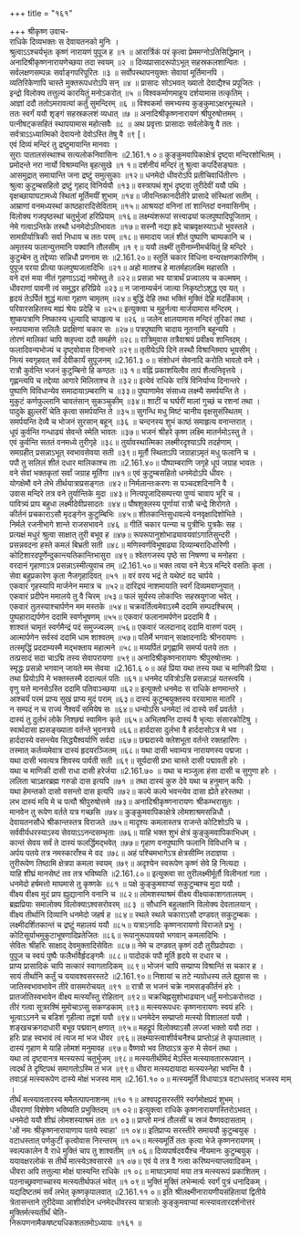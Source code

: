 +++
title = "१६१"

+++
श्रीकृष्ण उवाच-  
राधिके दिव्यभक्तः स देवायतनको मुनिः ।  
श्रुत्वाऽऽश्चर्यभृतः कृष्णं नारायणं पुपूज ह ॥१ ॥
आरार्त्रिकं परं कृत्वा प्रेममग्नोऽतिसिद्धिमान् ।  
अनादिश्रीकृष्णनारायणेच्छया तदा स्वयम् ॥२ ॥
दिव्यप्रासादरूपोऽभूत् सहस्रकलशान्वितः ।  
सर्वलक्षणसम्पन्नः सर्वाङ्गपरिपूरितः ॥३ ॥
सर्वोपस्थापनयुक्तः सेवायां मूर्तिमानपि ।  
व्यतिरिकेणापि चास्ते मुक्तरूपधरोऽपि सन् ॥४ ॥
प्रासादः सोऽभवत् ख्यातो देवाद्यैश्च प्रपूजितः ।  
इन्द्रो विलोक्य तत्तुल्यं कारयितुं मनोऽकरोत् ॥५ ॥
विश्वकर्माणमाहूय दर्शयामास तत्कृतिम् ।  
आज्ञां ददौ ततोऽमरावत्यां कर्तुं सुमन्दिरम् ॥६ ॥
विश्वकर्मा समभ्यस्य कुङ्कुमाऽक्षरभूस्थले ।  
ततः स्वर्गं ययौ शृङ्गं सहस्रकलशं व्यधात् ॥७ ॥
अनादिश्रीकृष्णनारायणं श्रीपुरुषोत्तमम् ।  
पत्नीषट्कसहितं स्थापयामास महोत्सवैः ॥८ ॥
अथ प्रवृत्ताः प्रासादाः सर्वलोकेषु वै ततः ।  
सर्वत्राऽऽध्यात्मिको देवायनो देवोऽस्ति तेषु वै ॥९ \[।  
एवं दिव्यं मन्दिरं तु द्रष्टुमायान्ति मानवाः ।  
सुराः पातालसंस्थाश्च सत्यलोकनिवासिनः ॥2.161.१ ०॥
कुङ्कुमवापिकाक्षेत्रं दृष्ट्वा मन्दिरशोभितम् ।  
प्रमोदन्ते नरा नार्यो विश्राम्यन्ति बृहत्सुखे ॥१ १॥
दर्शनीयं मन्दिरं तु श्रुत्वा कपर्दिसङ्घतः ।  
आसमुद्रात् समायान्ति जना द्रष्टुं समुत्सुकाः ॥१२॥
धनमेदो धीवरोऽपि प्रतीचिवार्धितीरगः ।  
श्रुत्वा कुटुम्बसहितो द्रष्टुं गृहाद् विनिर्ययौ ॥१३॥
वस्त्रापथं शुभं दृष्ट्वा तुरीदेवीं ययौ पथि ।  
वृक्षच्छायाघटामध्ये स्थितां मूर्तिमयीं शुभाम् ॥१४॥
जीवन्तिकानदीतीरे प्रासादे संस्थितां सतीम् ।  
आम्राणां वनमध्यस्थां काष्ठहारादिसेविताम् ॥१५॥
आश्रयदां वनिनां तां शान्तिदां वनवासिनीम् ।  
विलोक्य गजपृष्ठस्थां चतुर्भुजां हरिप्रियाम् ॥१६॥
लक्ष्म्यंशरूपां सत्त्वाढ्यां फलपुष्पादिपूजिताम् ।  
नेमे गत्वाऽन्तिके तस्थौ धनमेदोऽतिभावतः ॥१७॥
सस्नौ नद्या ह्रदे चाम्रवृक्षस्याऽधो भुवस्तले ।  
सामग्रीर्यात्रिकीः सर्वा निधाय च ततः परम् ॥१८॥
समादाय जलं शीतं पुष्पाणि चाम्पकानि च ।  
अमृतस्य फलान्युत्तमानि पक्वानि तौलसीम् ॥१ ९॥
ययौ लक्ष्मीं तुरीनाम्नीमर्चयितुं हि मन्दिरे ।  
कुटुम्बेन तु तद्देव्याः सन्निधौ प्रणनाम सः ॥2.161.२०॥
स्तुतिं चकार विधिना वन्यरक्षणकारिणीम् ।  
पुपूज परया प्रीत्या फलपुष्पजलादिभिः ॥२१॥
अहो मातश्च हे मातर्महालक्ष्मि महासति ।  
वने दत्तं मया नीतं गृहणाऽऽद्यं नमोस्तु ते ॥२२॥
प्रसन्ना भव यात्रार्थं प्रज्वालय च कल्मषम् ।  
धीवराणां पावनी त्वं समुद्धर हरिप्रिये ॥२३॥
न जानाम्यर्चनं जात्या निकृष्टोऽशुद्ध एव यत् ।  
हृदयं तेऽर्पितं शुद्धं मत्वा गृहाण चामृतम् ॥२४॥
बुद्धिं देहि तथा भक्तिं मुक्तिं देहि मदर्हिकाम् ।  
परिवारसहितस्य मह्यं श्रेयः प्रदेहि च ॥२५॥
इत्युक्त्वा च मुहुर्नत्वा मार्जयामास मन्दिरम् ।  
शुष्कपत्राणि निष्कास्य धूल्यादि चापहृत्य च ॥२६ ॥
जलेन क्षालयामास मन्दिरं तुरिकां तथा ।  
स्नपयामास सलिलैः प्रदक्षिणां चकार सः ॥२७॥
पत्रपुष्पाणि चादाय नूतनानि बहून्यपि ।  
तोरणं मालिकां चापि क्लृप्त्वा ददौ समर्हणे ॥२८॥
रात्रिमुवास तत्रैवाश्रयं प्रवीक्ष्य शान्तिदम् ।  
फलादिवन्यभोज्यं च दृष्ट्वोवास दिनान्तरे ॥२९॥
तृतीयेऽपि दिने तस्थौ विश्रान्तिमाप भूयसीम् ।  
नित्यं स्वगृहवत् सर्वं देवीकार्यं सुपूजनम् ॥2.161.३ ०॥
संशोधनं सेवनादि करोति भावतो वने ।  
रात्रौ कुर्वन्ति भजनं कुटुम्बिनो हि कण्ठतः ॥३ १॥
वह्निं प्रकाशयित्वैव तापं शैत्यनिवृत्तये ।  
गृह्णन्त्यपि च तद्देव्या आगारे मिलिताश्च ते ॥३२॥
इत्येवं राधिके रात्रिं विनिर्याप्य दिनान्तरे ।  
पुष्पाणि विविधान्येव समादायाऽम्बराणि च ॥३३॥
पुष्पाणामेव संसाध्य लक्ष्म्यै समर्पयन्ति ते ।  
मुकुटं कर्णफुल्लानि चावतंसान् सुकञ्चुकीम् ॥३४॥
शाटीं च घर्घरीं मालां गुच्छं च रशनां तथा ।  
पादुके झुल्लरीं चेति कृत्वा समर्पयन्ति ते ॥३५॥
सुगन्धि मधु मिष्टं चानीय वृक्षसुसंस्थितम् ।  
समर्पयन्ति देव्यै च भोजनं सुरसान् बहून् ॥३६ ॥
चन्दनस्य शुभं काष्ठं समाहृत्य वनान्तरात् ।  
धूपं कुर्वन्ति गन्धाढ्यं सेवन्ते स्मेति भावतः ॥३७॥
भजनं श्रीहरे कृष्ण लक्ष्मि मातर्नमोऽस्तु ते ।  
एवं कुर्वन्ति सततं वनमध्ये तुरीगृहे ॥३८॥
तुर्यावस्थात्मिका लक्ष्मीरदृश्याऽपि तदर्हणाम् ।  
समग्रहीत् प्रसन्नाऽभूत् स्वभावसेवया सती ॥३९॥
मूर्तौ स्थिताऽपि जग्राहाऽमृतं मधु फलानि च ।  
पपौ तु सलिलं शीतं दधार मालिकाश्च ताः ॥2.161.४०॥
पौष्पाम्बराणि जगृहे धूपं जग्राह भावतः ।  
वने सेवां भक्तकृतां सर्वां जग्राह मूर्तिगा ॥४१॥
एवं कुटुम्बसहितो धनमेदोऽपि धीवरः ।  
योगक्षेमौ वने लेभे तीर्थयात्राप्रसङ्गतः ॥४२॥
निर्मलान्तःकरणः स पञ्चदशदिनानि वै ।  
उवास मन्दिरे तत्र वने तुर्यान्तिके मुदा ॥४३॥
नित्यपूजादिसम्पत्त्या पुण्यं चावाप भूरि च ।  
पावित्र्यं प्राप बहुधा लक्ष्मीदेवीप्रसादतः ॥४४॥
पौषशुक्लस्य पूर्णायां रात्रौ चन्द्रे शिरोगते ।  
कीर्तनं प्रचकाराऽसौ मृदङ्गेन कुटुम्बिभिः ॥४५॥
शीतकान्तिसुधावल्ये वनवृक्षादिशोभिते ।  
निर्मले रजनीभागे शान्ते राजसभावने ॥४६ ॥
गीतिं चकार पत्न्या च पुत्रीभिः पुत्रकैः सह ।  
प्रत्यक्षं मधुरं श्रुत्वा साक्षात् तुरी बभूव ह ॥४७॥
रूपरूपानुशोभाढ्यावयवांऽगातिसुन्दरी ।  
प्रसन्नवदना हस्ते कमलं बिभ्रती सती ॥४८॥
मणिस्वर्णविभूषाढ्या दिव्याम्बरादिधारिणी ।  
कोटिशारदपूर्णेन्दुकान्त्यतिकान्तिभासुरा ॥४९॥
श्वेतगजस्य पृष्ठे सा निषण्णा च मनोहरा ।  
वरदानं गृहाणाऽत्र प्रसन्नाऽस्मीत्युवाच तम् ॥2.161.५०॥
भक्त त्वया वने मेऽत्र मन्दिरे वसतिः कृता ।  
सेवा बहुप्रकारेण कृता नैजगृहादिवत् ॥५१ ॥
वरं वरय भद्रं ते यथेष्टं वद चार्पये ।  
एकवारं गृहस्यापि मार्जनेन ममात्र च ॥५२॥
दारिद्र्यं नाशमायाति स्वर्गं दिव्यमवाप्नुयात् ।  
एकवारं प्रदीपेन ममालये तु वै चिरम् ॥५३॥
फलं सूर्यस्य लोकाप्तिः सहस्रयुगजा भवेत् ।  
एकवारं तुलस्याश्चार्पणेन मम मस्तके ॥५४॥
चक्रवर्तित्वमेवाऽस्मै ददामि सम्पदश्चिरम् ।  
पुष्पहाराद्यर्पणेन ददामि स्वर्णभूषणम् ॥५५॥
एकवारं फलानामर्पणेन प्रददामि वै ।  
शाश्वतं चामृतं स्वर्गमैन्द्रं पदं समुज्ज्वलम् ॥५६॥
एकवारं जलदानाद् ददामि वारुणं पदम् ।  
आत्मार्पणेन सर्वस्वं ददामि धाम शाश्वतम् ॥५७॥
पतिर्मे भगवान् साक्षादनादिः श्रीनरायणः ।  
तत्स्मृद्धिं प्रददाम्यस्मै मद्भक्ताय महात्मने ॥५८॥
मय्यर्पितं प्रगृह्णामि समर्प्य पतये ततः ।  
तत्प्रसादं सदा चाऽद्मि तस्य सेवापरायणा ॥५९॥
अनादिश्रीकृष्णनारायणः श्रीपुरुषोत्तमः ।  
स्मृद्धः प्रसन्नो भगवान् जायते मम सेवया ॥2.161.६ ०॥
अहं प्रिया यथा तस्य यथा च माणिकी प्रिया ।  
तथा प्रियोऽपि मे भक्तस्तस्मै ददात्यलं पतिः ॥६१॥
धनमेद पवित्रोऽसि प्रसन्नाऽहं यतस्त्वयि ।  
वृणु यत्ते मानसेऽस्ति ददामि पतिवाञ्च्छया ॥६२॥
इत्युक्तो धनमेदः स राधिके क्षणमान्तरे ।  
आश्चर्यं परमं प्राप्य सुखं प्राप्य मुदं पराम् ॥६३॥
दास्यं कुटुम्बयुक्तस्य वरयामास मातरि ।  
न सम्पदं न च राज्यं नैश्वर्यं समियेष सः ॥६४॥
धन्योऽसि धनमेद! त्वं दास्ये सर्वं प्रवर्तते ।  
दास्यं तु दुर्लभं लोके निश्छद्मं स्वामिनः कृते ॥६५॥
अभिलषन्ति दास्यं वै भृत्याः संसारकोटिषु ।  
स्वार्थदासा ह्यसङ्ख्याता वर्तन्ते भुवनत्रये ॥६६॥
हार्ददासा दुर्लभा वै हार्ददासोऽत्र मे भव ।  
हार्ददास्ये वसन्त्येव सिद्ध्यैश्वर्याणि सर्वदा ॥६७॥
छद्मदास्ये क्लेशभूता वर्तन्ते रक्तहारिणः ।  
तस्मात् कर्तव्यमेवात्र दास्यं हृदयरञ्जितम् ॥६८॥
यथा दासी भवाम्यत्र नारायणस्य पद्मजा ।  
यथा दासी भवत्यत्र शिवस्य पार्वती सती ॥६९॥
सूर्यदासी प्रभा चास्ते दासी पद्मावती हरेः ।  
यथा च माणिकी दासी राधा दासी हरेर्जया ॥2.161.७० ॥
यथा च मञ्जुला हंसा दासी च सुगुणा हरेः ।  
ललिता चाऽक्षरब्रह्म गरुडो दास इत्यपि ॥७१ ॥
तथा दास्यं कुरु देवे यथा च हनुमान् कपिः ।  
यथा हेमन्तको दासो वसन्तो दास इत्यपि ॥७२॥
कल्पे कल्पे भवन्त्येव दासा ह्येते हरेस्तथा ।  
लभ दास्यं मयि मे च पत्यौ श्रीपुरुषोत्तमे ॥७३॥
अनादिश्रीकृष्णनारायणः श्रीकम्भरासुतः ।  
मानवेन तु रूपेण वर्तते यत्र गच्छसि ॥७४॥
कुङ्कुमवापिकाक्षेत्रे लोमशाश्रमसन्निधौ ।  
देवायतनसौधे श्रीकान्तस्तत्र विराजते ॥७५॥
मादृश्यः कमलास्तत्र राजन्ते कोटिशोऽपि च ।  
सर्ववीर्यधरस्याऽस्य सेवयाऽऽनन्दसम्भृताः ॥७६॥
याहि भक्त शुभं क्षेत्रं कुङ्कुमवापिकाभिधम् ।  
कान्तं सेवय सर्वं ते दास्यं फलर्द्धिमद्भवेत् ॥७७॥
गृहाण वनपुष्पाणि फलानि विविधानि च ।  
अर्पय पतये तत्र नमस्काराँश्च मे वद ॥७८॥
अहं पश्चिमभागेऽत्र क्षेत्रसीम्नि तदाज्ञया ।  
तुरीरूपेण तिष्ठामि क्षेत्रपा कमला स्वयम् ॥७९॥
अदृश्येन स्वरूपेण कृष्णं सेवे हि नित्यदा ।  
याहि शीघ्रं मानसेष्टं तव तत्र भविष्यति ॥2.161.८०॥
इत्युक्त्वा सा तुरीलक्ष्मीर्मूर्तौ विलीनतां गता ।  
धनमेदो हर्षमत्तो माघमासे तु कृष्णके ॥८१ ॥
पक्षे कुङ्कुमवाप्यां सकुटुम्बश्च मुदा ययौ ।  
वीक्ष्य वीक्ष्य मुदं प्राप ह्युद्यानानि वनानि च ॥८२॥
लोमशस्याश्रमं वीक्ष्य वीक्ष्याकाशगतालयम् ।  
ब्रह्मप्रियाः समालोक्य विलोक्याऽश्वसरोवरम् ॥८३ ॥
सौधानि बहुलक्षानि विलोक्य देवतालयान् ।  
वीक्ष्य तीर्थानि दिव्यानि धनमेदो जहर्ष ह ॥८४॥
स्थले स्थले चकाराऽसौ दण्डवत् सकुटुम्बकः ।  
लक्ष्मीदर्शितकान्तं च द्रष्टुं महालयं ययौ ॥८५॥
यत्राऽनादिः कृष्णनारायणो विराजते प्रभुः ।  
कोटिसूर्याभमुकुटाभूषणादिप्रतेजितः ॥८६॥
रूपानुरूपावयवो भगवान् कमलादिभिः ।  
सेवितः श्रीहरिः साक्षाद् देवमुक्तादिसेवितः ॥८७॥
नेमे च दण्डवत् कृष्णं ददौ तुरीप्रदोपदाः ।  
पुपूज च स्वयं पुष्पैः फलैर्भावैर्हृदङ्गमैः ॥८८॥
पादोदकं पपौ मूर्ति हृदये स दधार च ।  
प्राप्य प्रासादिकं चापि सत्कारं स्वागतादिकम् ॥८९॥
भोजनं चापि सम्प्राप्य विश्रान्तिं स चकार ह ।  
सायं तीर्थानि कर्तुं च ययावश्वसरस्तटे ॥2.161.९०॥
निशायां च तटे न्यग्रोधस्य तले ह्युवास सः ।  
जातिस्वभावभावेन तीरे वासमरोचयत् ॥९१ ॥
रात्रौ स भजनं चक्रे नामसङ्कीर्तनं हरेः ।  
प्रातर्जातिस्वभावेन वीक्ष्य मत्स्याँस्तु रोहितान् ॥९२॥
चक्रचिह्नसुशोभाढ्यान् धर्तुं मनोऽकरोत्तदा ।  
तीरं गत्वा सूत्ररश्मिं मुमोचाऽप्सु सकण्डकाम् ॥९३॥
मत्स्यरूपधरः कृष्णनारायणः स्वयं हरिः ।  
भूत्वाऽऽनने च बडिशं गृहीत्वा तद्वशं ययौ ॥९४॥
धनमेदेन सम्प्राप्तो मत्स्यो विशालतां ययौ ।  
शङ्खचक्रगदाधारी बभूव पद्मवान् क्षणात् ॥९५॥
महद्रूपं विलोक्याऽसौ लज्जां भक्तो ययौ तदा ।  
हरिः प्राह स्वभावं त्वं त्यज मां भज धीवर ॥९६॥
लक्ष्म्यास्त्वाशीर्वचनैश्च प्राप्तोऽहं ते कृपालवात् ।  
दास्यं गृहाण मे याहि लोमशं मनुमावह ॥९७॥
वैष्णवो भव तिष्ठाऽत्र कुरु मे सेवनं तथा ।  
यथा त्वं दृष्टवानत्र मत्स्यरूपं चतुर्भुजम् ॥९८॥
मत्स्यतीर्थमिदं मेऽस्ति मत्स्यावताररूपवान् ।  
त्वदर्थं ते दृष्टिपथं समागतोऽस्मि तं भज ॥९९॥
धीवरा मत्स्यदायादा मत्स्यस्नेहा भवन्ति वै ।  
तवाऽहं मत्स्यरूपेण दास्ये मोक्षं भजस्व माम् ॥2.161.१० ०॥
मत्स्यमूर्तिं विधायाऽत्र वटाधस्ताद् भजस्व माम् ।  
तीर्थं मत्स्यावतारस्य ममैतत्पापनाशनम् ॥१० १॥
अश्वपट्टसरस्तीरे स्वर्गमोक्षप्रदं शुभम् ।  
धीवराणां विशेषेण भविष्यति प्रभुक्तिदम् ॥१ ०२॥
इत्युक्त्वा राधिके कृष्णनारायणस्तिरोऽभवत् ।  
धनमेदो ययौ शीघ्रं लोमशस्याश्रमं ततः ॥१ ०३॥
प्राप्तो मन्त्रं तौलसीं च स्रजं वैष्णवदासताम् ।  
'ओं नमः श्रीकृष्णनारायाणाय पतये स्वाहा' ॥१ ०४॥
इतिप्राप्य सरस्तीरे समाययौ कुटुम्बयुक् ।  
वटाधस्तात् पर्णकुटीं कृत्वोवास निरन्तरम् ॥१ ०५॥
मत्स्यमूर्तिं ततः कृत्वा भेजे कृष्णनरायणम् ।  
स्वल्पकालेन वै राधे मुक्तिं चाप तु शाश्वतीम् ॥१ ०६॥
दिव्यपार्षदवर्यैश्च नीयमानः कुटुम्बयुक् ।  
ययावक्षरलोकं स तीर्थे मात्स्येऽश्वसारसे ॥१ ०७॥
एवं ये तत्र वै गत्वा करिष्यन्त्याप्लवादिकम् ।  
धीवरा अपि तत्तुल्या मोक्षं यास्यन्ति राधिके ॥१ ०८॥
माघाऽमायां मया तत्र मत्स्यरूपं प्रकाशितम् ।  
पठनाच्छ्रवणाच्चास्य मत्स्यतीर्थफलं भवेत् ॥१ ०९॥
भुक्तिं मुक्तिं लभेन्मर्त्यः स्वर्गं पुत्रं धनादिकम् ।  
यद्यदिष्टतमं सर्वं लभेत् कृष्णकृपालवात् ॥2.161.११ ०॥
इति श्रीलक्ष्मीनारायणीयसंहितायां द्वितीये त्रेतासन्ताने तुरीदेव्या आशीर्वादेन धनमेदधीवरस्य यात्रालोः कुङ्कुमवाप्यां मत्स्यावतारदर्शनोत्तरं मुक्तिर्मत्स्यतीर्थं चेति-  
निरूपणनामैकषष्ट्यधिकशततमोऽध्यायः ॥१६१ ॥
    
